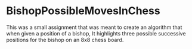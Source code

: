 # BishopPossibleMovesInChess
This was a small assignment that was meant to create an algorithm that when given a position of a bishop, 
It highlights three possible successive positions for the bishop on an 8x8 chess board. 
